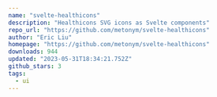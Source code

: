 ```yaml
---
name: "svelte-healthicons"
description: "Healthicons SVG icons as Svelte components"
repo_url: "https://github.com/metonym/svelte-healthicons"
author: "Eric Liu"
homepage: "https://github.com/metonym/svelte-healthicons"
downloads: 944
updated: "2023-05-31T18:34:21.752Z"
github_stars: 3
tags: 
  - ui
---
```

